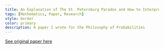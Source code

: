 ```yaml
---
title: An Explanation of The St. Petersburg Paradox and How to Interpret the Result
tags: [Mathematics, Paper, Research]
style: border
color: primary
description: A paper I wrote for the Philosophy of Probabilities
---
```


[See original paper here](https://drive.google.com/file/d/1zP2M-q5CHBy7oIcqDcIoyCcdPlkMO4PY/view?usp=sharing)

 <div id="adobe-dc-view"></div>
  <script type="text/javascript">
   document.addEventListener("adobe_dc_view_sdk.ready", function()
   { 
      var adobeDCView = new AdobeDC.View({clientId: "011232bf214649aa9f2b069e5d88822f", divId: "adobe-dc-view"});
      adobeDCView.previewFile(
     {
         content:  {location: {url: "/assets/paradox.pdf"}},
         metaData: {fileName: "paradox.pdf"}
     },
  {embedMode: "<FULL_WINDOW, SIZED_CONTAINER, IN_LINE OR LIGHT_BOX>",
defaultViewMode: "FIT_PAGE",
   showDownloadPDF: false,
   showPrintPDF: false,
showAnnotationTools: false
      }
);
   });
  </script>
